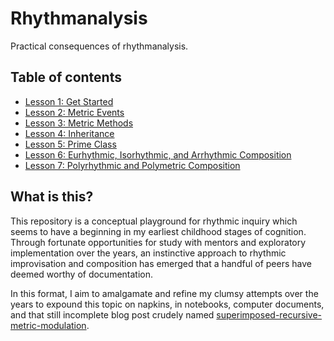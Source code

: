 # Rhythmanalysis

Practical consequences of rhythmanalysis.

## Table of contents

- [Lesson 1: Get Started](lesson1.md)
- [Lesson 2: Metric Events](lesson2.md)
- [Lesson 3: Metric Methods](lesson3.md)
- [Lesson 4: Inheritance](lesson4.md)
- [Lesson 5: Prime Class](lesson5.md)
- [Lesson 6: Eurhythmic, Isorhythmic, and Arrhythmic Composition](lesson6.md)
- [Lesson 7: Polyrhythmic and Polymetric Composition](lesson7.md)

## What is this?

This repository is a conceptual playground for rhythmic inquiry which seems to have a beginning in my earliest childhood stages of cognition. Through fortunate opportunities for study with mentors and exploratory implementation over the years, an instinctive approach to rhythmic improvisation and composition has emerged that a handful of peers have deemed worthy of documentation.

In this format, I aim to amalgamate and refine my clumsy attempts over the years to expound this topic on napkins, in notebooks, computer documents, and that still incomplete blog post crudely named [superimposed-recursive-metric-modulation](https://ryantoddgarza.com/superimposed-recursive-metric-modulation).
